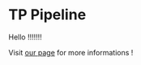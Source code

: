 # TP Pipeline


Hello !!!!!!!

Visit [our page](https://foxbandykoot.github.io/TP_CI_CD/) for more informations !


